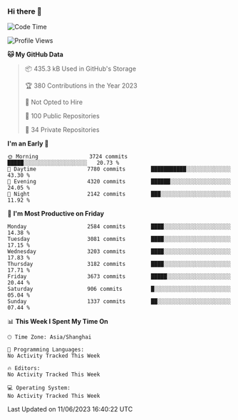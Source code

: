 ### Hi there 👋

<!--
**qbosen/qbosen** is a ✨ _special_ ✨ repository because its `README.md` (this file) appears on your GitHub profile.

Here are some ideas to get you started:

- 🔭 I’m currently working on ...
- 🌱 I’m currently learning ...
- 👯 I’m looking to collaborate on ...
- 🤔 I’m looking for help with ...
- 💬 Ask me about ...
- 📫 How to reach me: ...
- 😄 Pronouns: ...
- ⚡ Fun fact: ...
-->

<!--START_SECTION:waka-->
![Code Time](http://img.shields.io/badge/Code%20Time-2%2C111%20hrs%2036%20mins-blue)

![Profile Views](http://img.shields.io/badge/Profile%20Views-0-blue)

**🐱 My GitHub Data** 

> 📦 435.3 kB Used in GitHub's Storage 
 > 
> 🏆 380 Contributions in the Year 2023
 > 
> 🚫 Not Opted to Hire
 > 
> 📜 100 Public Repositories 
 > 
> 🔑 34 Private Repositories 
 > 
**I'm an Early 🐤** 

```text
🌞 Morning                3724 commits        █████░░░░░░░░░░░░░░░░░░░░   20.73 % 
🌆 Daytime                7780 commits        ███████████░░░░░░░░░░░░░░   43.30 % 
🌃 Evening                4320 commits        ██████░░░░░░░░░░░░░░░░░░░   24.05 % 
🌙 Night                  2142 commits        ███░░░░░░░░░░░░░░░░░░░░░░   11.92 % 
```
📅 **I'm Most Productive on Friday** 

```text
Monday                   2584 commits        ████░░░░░░░░░░░░░░░░░░░░░   14.38 % 
Tuesday                  3081 commits        ████░░░░░░░░░░░░░░░░░░░░░   17.15 % 
Wednesday                3203 commits        ████░░░░░░░░░░░░░░░░░░░░░   17.83 % 
Thursday                 3182 commits        ████░░░░░░░░░░░░░░░░░░░░░   17.71 % 
Friday                   3673 commits        █████░░░░░░░░░░░░░░░░░░░░   20.44 % 
Saturday                 906 commits         █░░░░░░░░░░░░░░░░░░░░░░░░   05.04 % 
Sunday                   1337 commits        ██░░░░░░░░░░░░░░░░░░░░░░░   07.44 % 
```


📊 **This Week I Spent My Time On** 

```text
🕑︎ Time Zone: Asia/Shanghai

💬 Programming Languages: 
No Activity Tracked This Week

🔥 Editors: 
No Activity Tracked This Week

💻 Operating System: 
No Activity Tracked This Week
```


 Last Updated on 11/06/2023 16:40:22 UTC
<!--END_SECTION:waka-->
